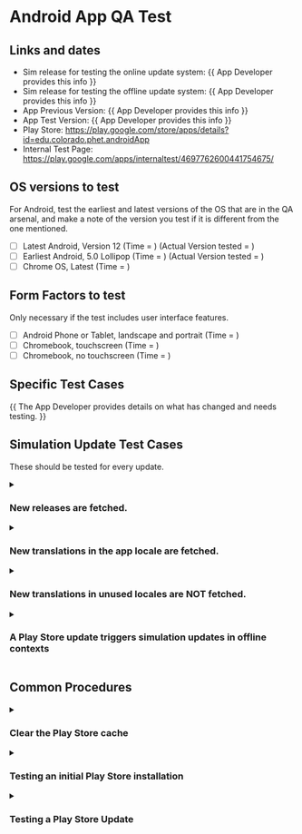 # Android App QA Test

## Links and dates

- Sim release for testing the online update system: {{ App Developer provides this info }}
- Sim release for testing the offline update system: {{ App Developer provides this info }}
- App Previous Version: {{ App Developer provides this info }}
- App Test Version: {{ App Developer provides this info }}
- Play Store: https://play.google.com/store/apps/details?id=edu.colorado.phet.androidApp
- Internal Test Page: https://play.google.com/apps/internaltest/4697762600441754675/

## OS versions to test

For Android, test the earliest and latest versions of the OS that are in the QA arsenal, and make a note of the version
you test if it is different from the one mentioned.

- [ ] Latest Android, Version 12 (Time = ) (Actual Version tested = )
- [ ] Earliest Android, 5.0 Lollipop (Time = ) (Actual Version tested = )
- [ ] Chrome OS, Latest (Time = )

## Form Factors to test

Only necessary if the test includes user interface features.

- [ ] Android Phone or Tablet, landscape and portrait (Time = )
- [ ] Chromebook, touchscreen (Time = )
- [ ] Chromebook, no touchscreen (Time = )

## Specific Test Cases

{{ The App Developer provides details on what has changed and needs testing. }}

## Simulation Update Test Cases

These should be tested for every update.


<details>
<summary>
<h3>New releases are fetched.</h3>
</summary>

1. Follow the steps for <a href="#testing-an-initial-play-store-installation">Testing an initial Play Store
   installation</a>
2. Open the app, making sure that internet access is enabled on the device.
3. Within 2 hours, the app should have the *Sim release for testing the online update system*
   in <a href="#links-and-dates">Links and dates</a>.

</details>


<details>
<summary>
<h3>New translations in the app locale are fetched.</h3>
</summary>

1. Switch the device to a non-English locale - preferably a language that uses upper/lower case
2. Follow the steps for <a href="#testing-an-initial-play-store-installation">Testing an initial Play Store
   installation</a>
3. Open the app, making sure that internet access is enabled on the device.
4. Identify a word that can change from upper to lower case and publish a translation with rosetta.
5. Wait 24 hours at least.
6. The app should now have the case change from step 4. Reverse step 4 and publish the translation.

</details>


<details>
<summary>
<h3>New translations in unused locales are NOT fetched.</h3>
</summary>

1. Switch the device to the English locale.
2. Follow the steps for <a href="#testing-an-initial-play-store-installation">Testing an initial Play Store
   installation</a>.
3. Open the app, making sure that internet access is enabled on the device.
4. Identify a word that can change from upper to lower case and publish a translation with rosetta.
5. Wait 24 hours at least, DO NOT open the app during this period.
6. Put the device in airplane mode.
7. Switch the device to the locale for the translation from step 4.
8. Open the app, it should NOT have the translation change present. Revert the step 4 translation and publish the
   translation.

</details>


<details>
<summary>
<h3>A Play Store update triggers simulation updates in offline contexts</h3>
</summary>

One use case for our app is offline use. The typical story here is a rural school with no internet access in the class
room. An IT support person regularly takes a teacher's classroom devices somewhere there is internet and runs play store
updates, without running the PhET App itself. In this situation the app is only opened in the absence of an internet
connection, so the online sim update system never has a chance to work. Thus, when a Play Store update happens, the app
should use the sims packaged with the app.

Testing this use case is very similar to testing a play store update (see above), except whenever the app is open the
device should be in airplane mode.

1. Uninstall the PhET Android App.
2. Visit https://play.google.com/apps/internaltest/4697762600441754675/ and switch to the google account you use on the
   Play Store. If there is a button called "Leave Program" then click it.
3. <a href="#clear-the-play-store-cache">Clear the Play Store cache</a>.
4. Verify the [Play Store](https://play.google.com/store/apps/details?id=edu.colorado.phet.androidApp) is offering
   the <a href="#links-and-dates">previous version</a> of the app install it.
5. Put the device in airplane mode.
6. Open the app (important!).
7. Force stop the app.
8. Take the device out of airplane mode.
9. Visit https://play.google.com/apps/internaltest/4697762600441754675/ and switch to the google account you use on the
   Play Store. Click Accept Invite.
10. Clear the Play Store cache.
11. Verify that the [Play Store](https://play.google.com/store/apps/details?id=edu.colorado.phet.androidApp) is offering
    an *upgrade* (not installation) to the <a href="#links-and-dates">test version</a> and click Upgrade.
12. Put the device in airplane mode.
13. Open the app again, it should have the *Sim release for testing the offline update system*
    in <a href="#links-and-dates">Links and dates</a>.

</details>

## Common Procedures

<details>
<summary>
<h3>Clear the Play Store cache</h3>
</summary>

This should allow you to instantly switch to your selected track for your Play Store user.

1. On your Android device go to Settings > Apps > Google Play Store. (Shortcut: long tap on the play store and click App
   Info)
2. Click Force Stop.
3. Click Storage and click Clear Cache (no need to click Clear Data)
4. Open https://play.google.com/store/apps/details?id=edu.colorado.phet.androidApp in the Play Store on your device.

</details>



<details>
<summary>
<h3>Testing an initial Play Store installation</h3>
</summary>

1. Uninstall the PhET Android App.
2. Visit https://play.google.com/apps/internaltest/4697762600441754675/ and switch to the Google account you use on the
   Play Store. If there is a button called "Accept Invite" then click it.
3. <a href="#clear-the-play-store-cache">Clear the Play Store cache</a>.
4. Visit the [Play Store](https://play.google.com/store/apps/details?id=edu.colorado.phet.androidApp) and verify that it
   is offering the <a href="#links-and-dates">test version</a>, then click Install.

</details>


<details>
<summary>
<h3>Testing a Play Store Update</h3>
</summary>

1. Uninstall the PhET Android App.
2. Visit https://play.google.com/apps/internaltest/4697762600441754675/ and switch to the google account you use on the
   Play Store. If there is a button called "Leave Program" then click it.
3. <a href="#clear-the-play-store-cache">Clear the Play Store cache</a>.
4. Verify the [Play Store](https://play.google.com/store/apps/details?id=edu.colorado.phet.androidApp) is offering
   the <a href="#links-and-dates">previous version</a> of the app install it.
5. Open the app (important!).
6. Visit https://play.google.com/apps/internaltest/4697762600441754675/ and switch to the google account you use on the
   Play Store. Click Accept Invite.
7. <a href="#clear-the-play-store-cache">Clear the Play Store cache</a>.
8. Verify that the [Play Store](https://play.google.com/store/apps/details?id=edu.colorado.phet.androidApp) is offering
   an upgrade to the <a href="#links-and-dates">test version</a> and click Upgrade.
9. Open the app again and conduct upgrade specific testing.

</details> 
